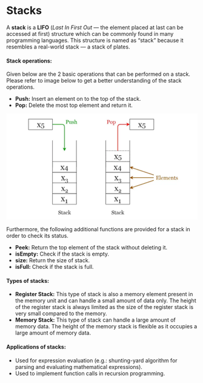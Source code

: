 # **Stacks**
A **stack** is a **LIFO** (*Last In First Out* — the element placed at last can be accessed at first) structure which can be commonly found in many programming languages. This structure is named as “stack” because it resembles a real-world stack — a stack of plates.

#### **Stack operations:**
Given below are the 2 basic operations that can be performed on a stack. Please refer to image below to get a better understanding of the stack operations.

- **Push:**  Insert an element on to the top of the stack.
- **Pop:** Delete the most top element and return it.

![Stack visualization](Stack.png)

Furthermore, the following additional functions are provided for a stack in order to check its status.

- **Peek:** Return the top element of the stack without deleting it.
- **isEmpty:** Check if the stack is empty.
- **size:** Return the size of stack.
- **isFull:** Check if the stack is full.

#### **Types of stacks:**
- **Register Stack:** This type of stack is also a memory element present in the memory unit and can handle a small amount of data only. The height of the register stack is always limited as the size of the register stack is very small compared to the memory.
- **Memory Stack:** This type of stack can handle a large amount of memory data. The height of the memory stack is flexible as it occupies a large amount of memory data. 

#### **Applications of stacks:**
- Used for expression evaluation (e.g.: shunting-yard algorithm for parsing and evaluating mathematical expressions).
- Used to implement function calls in recursion programming.
